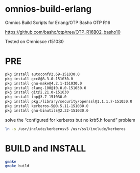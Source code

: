 # omnios-build-erlang
Omnios Build Scripts for Erlang/OTP Basho OTP R16

https://github.com/basho/otp/tree/OTP_R16B02_basho10

Tested on Omniosce r151030

# PRE
```bash
pkg install autoconf@2.69-151030.0
pkg install gcc8@8.3.0-151030.0
pkg install gnu-make@4.2.1-151030.0
pkg install clang-100@10.0.0-151030.0
pkg install git@2.21.0-151030
pkg install top@3.7-151030.0
pkg install pkg:/library/security/openssl@1.1.1.7-151030.0
pkg install kerberos-5@0.5.11-151030.0
pkg install gnu-binutils@2.32-151030.0
```


solve the “configured for kerberos but no krb5.h found” problem
```bash
ln -s /usr/include/kerberosv5 /usr/ssl/include/kerberos
```

# BUILD and INSTALL
```bash
gmake
gmake build
```
